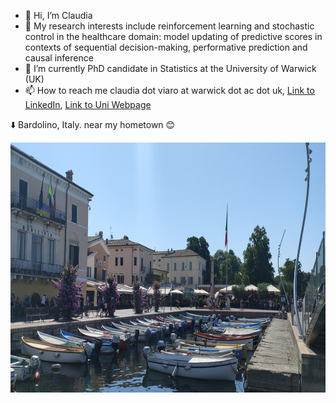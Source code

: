 - 👋 Hi, I’m Claudia
- 👀 My research interests include reinforcement learning and stochastic control in the healthcare domain: model updating of predictive scores in contexts of sequential decision-making, performative prediction and causal inference
- 🌱 I’m currently PhD candidate in Statistics at the University of Warwick (UK)
- 📫 How to reach me claudia dot viaro at warwick dot ac dot uk, [Link to LinkedIn](https://www.linkedin.com/in/claudia-viaro/), [Link to Uni Webpage](https://warwick.ac.uk/fac/sci/statistics/staff/research_students/viaro/)   <br />

:arrow_down: Bardolino, Italy. near my hometown :blush:
 
<img width="2000" height="400" src="https://github.com/claudia-viaro/claudia-viaro/blob/main/utils/IMG20220703104638__.jpg">

<!---
claudia-viaro/claudia-viaro is a ✨ special ✨ repository because its `README.md` (this file) appears on your GitHub profile.
You can click the Preview link to take a look at your changes.
--->
